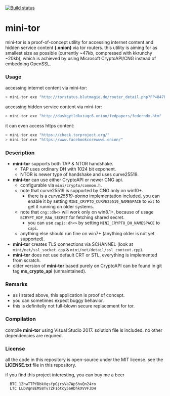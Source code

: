 [![Build status](https://ci.appveyor.com/api/projects/status/hjxm9hfjwljab2am?svg=true)](https://ci.appveyor.com/project/wbenny/mini-tor)

# mini-tor

mini-tor is a proof-of-concept utility for accessing internet content and hidden service content **(.onion)** via tor routers. this utility is aiming for as smallest size as possible (currently ~47kb, compressed with kkrunchy ~20kb), which is achieved by using Microsoft CryptoAPI/CNG instead of embedding OpenSSL.

### Usage

accessing internet content via mini-tor:
```c
> mini-tor.exe "http://torstatus.blutmagie.de/router_detail.php?FP=847b1f850344d7876491a54892f904934e4eb85d"
```
accessing hidden service content via mini-tor:

```c
> mini-tor.exe "http://duskgytldkxiuqc6.onion/fedpapers/federndx.htm"
```

it can even access https content:
```c
> mini-tor.exe "https://check.torproject.org/"
> mini-tor.exe "https://www.facebookcorewwwi.onion/"
```

### Description

* **mini-tor** supports both TAP & NTOR handshake.
  * TAP uses ordinary DH with 1024 bit exponent.
  * NTOR is newer type of handshake and uses curve25519.
* **mini-tor** can use either CryptoAPI or newer CNG api.
  * configurable via `mini/crypto/common.h`.
  * note that curve25519 is supported by CNG only on win10+.
    * there is a *curve25519-donna* implementation included. you can enable it by setting `MINI_CRYPTO_CURVE25519_NAMESPACE` to `ext` to get it running on older systems.
  * note that `cng::dh<>` will work only on win8.1+, because of usage `BCRYPT_KDF_RAW_SECRET` for fetching shared secret.
    * you can use `capi::dh<>` by setting `MINI_CRYPTO_DH_NAMESPACE` to `capi`.
  * anything else should run fine on win7+ (anything older is not yet supported).
* **mini-tor** creates TLS connections via SCHANNEL (look at `mini/net/ssl_socket.cpp` & `mini/net/detail/ssl_context.cpp`).
* **mini-tor** does not use default CRT or STL, everything is implemented from scratch.
* older version of **mini-tor** based purely on CryptoAPI can be found in git tag **ms_crypto_api** (unmaintained).

### Remarks

* as i stated above, this application is proof of concept.
* you can sometimes expect buggy behavior.
* this is definitelly not full-blown secure replacement for tor. 

### Compilation

compile **mini-tor** using Visual Studio 2017. solution file is included. no other dependencies are required.


### License

all the code in this repository is open-source under the MIT license. see the **LICENSE.txt** file in this repository.


if you find this project interesting, you can buy me a beer

```
  BTC 12hwTTPYDbkVqsfpGjrsVa7WpShvQn24ro
  LTC LLDVqnBEMS8Tv7ZF1otcy56HDhkXVVFJDH
```